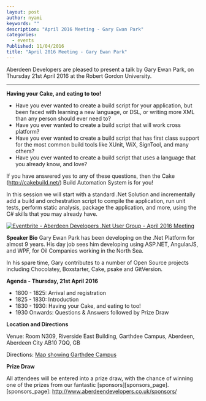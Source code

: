 ```yaml
---
layout: post
author: nyami
keywords: ""
description: "April 2016 Meeting - Gary Ewan Park"
categories:
  - events
Published: 11/04/2016
title: "April 2016 Meeting - Gary Ewan Park"
---
```


Aberdeen Developers are pleased to present a talk by Gary Ewan Park, on Thursday 21st April 2016 at the Robert Gordon University.

***

**Having your Cake, and eating to too!**

+ Have you ever wanted to create a build script for your application, but been faced with learning a new language, or DSL, or writing more XML than any person should ever need to?
+ Have you ever wanted to create a build script that will work cross platform?
+ Have you ever wanted to create a build script that has first class support for the most common build tools like XUnit, WiX, SignTool, and many others?
+ Have you ever wanted to create a build script that uses a language that you already know, and love?

If you have answered yes to any of these questions, then the Cake (http://cakebuild.net/) Build Automation System is for you!

In this session we will start with a standard .Net Solution and incrementally add a build and orchestration script to compile the application, run unit tests, perform static analysis, package the application, and more, using the C# skills that you may already have.

[![Eventbrite - Aberdeen Developers .Net User Group - April 2016 Meeting](https://www.eventbrite.com/custombutton?eid=11987778769)](http://www.eventbrite.com/e/aberdeen-developers-net-user-group-april-2016-meeting-tickets-24528759179?aff=blog)

**Speaker Bio**
Gary Ewan Park has been developing on the .Net Platform for almost 9 years. His day job sees him developing using ASP.NET, AngularJS, and WPF, for Oil Companies working in the North Sea.

In his spare time, Gary contributes to a number of Open Source projects including Chocolatey, Boxstarter, Cake, psake and GitVersion.

**Agenda - Thursday,  21st April 2016**
+ 1800 - 1825: Arrival and registration
+ 1825 - 1830: Introduction
+ 1830 - 1930: Having your Cake, and eating to too!
+ 1930 Onwards: Questions &amp; Answers followed by Prize Draw

**Location and Directions**

Venue: Room N309, Riverside East Building, Garthdee Campus, Aberdeen, Aberdeen City AB10 7QQ, GB

Directions: [Map showing Garthdee Campus](https://maps.google.co.uk/maps?q=Faculty+of+Health+%26+Social+Care,+Garthdee+Campus,+Aberdeen,+Aberdeen+City+AB10+7QG,+GB&hl=en&ll=57.119317,-2.136133&spn=0.004165,0.012413&sll=57.746995,-4.687341&sspn=8.392957,25.422363&hq=Faculty+of+Health+%26+Social+Care,+Garthdee+Campus,&hnear=AB10+7QG,+United+Kingdom&t=m&z=17&iwloc=A)

**Prize Draw**

All attendees will be entered into a prize draw, with the chance of winning one of the prizes from our fantastic [sponsors][sponsors_page].
[sponsors_page]: http://www.aberdeendevelopers.co.uk/sponsors/
